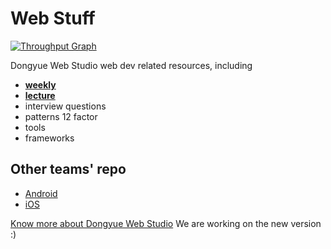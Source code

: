 # Web Stuff

[![Throughput Graph](https://graphs.waffle.io/dyweb/web-stuff/throughput.svg)](https://waffle.io/dyweb/web-stuff/metrics)

Dongyue Web Studio web dev related resources, including

- **[weekly](weekly)**
- **[lecture](lecture)**
- interview questions
- patterns 12 factor
- tools 
- frameworks

## Other teams' repo

- [Android](https://github.com/dyweb/android-stuff)
- [iOS](https://github.com/dyweb/iOS-stuff)

[Know more about Dongyue Web Studio](http://dongyueweb.com/) We are working on the new version :)